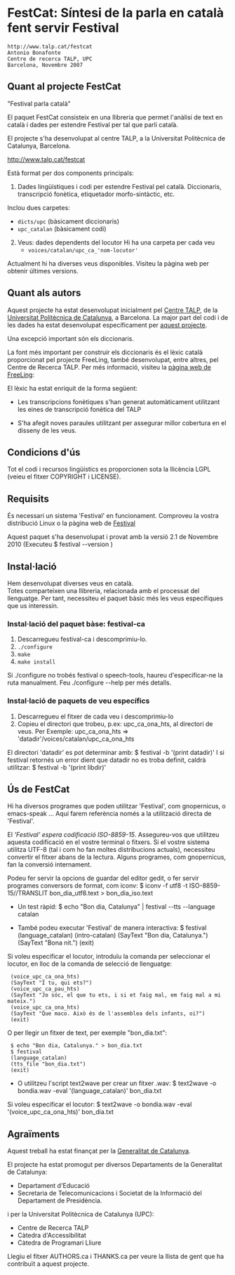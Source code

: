 # FestCat: Síntesi de la parla en català fent servir Festival

    http://www.talp.cat/festcat
    Antonio Bonafonte
    Centre de recerca TALP, UPC
    Barcelona, Novembre 2007


## Quant al projecte FestCat
 
"Festival parla català"

El paquet FestCat consisteix en una llibreria que permet l'anàlisi de text
en català  i dades per estendre Festival per tal que parli català. 

El projecte s'ha desenvolupat al centre TALP, a la Universitat
Politècnica de Catalunya, Barcelona.

http://www.talp.cat/festcat

Està format per dos components principals:

1. Dades lingüístiques i codi per estendre Festival pel català.
   Diccionaris, transcripció fonètica, etiquetador morfo-sintàctic, etc.

  Inclou dues carpetes:
   -  `dicts/upc` (bàsicament diccionaris)
   - `upc_catalan` (bàsicament codi)

2. Veus: dades dependents del locutor 
  Hi ha una carpeta per cada veu
   - `voices/catalan/upc_ca_'nom-locutor'`

Actualment hi ha diverses veus disponibles.
Visiteu la pàgina web per obtenir últimes versions. 

## Quant als autors

Aquest projecte ha estat desenvolupat inicialment pel [Centre TALP](http://www.talp.cat),
de la [Universitat Politècnica de Catalunya](http://www.upc.edu), a Barcelona.
La major part del codi i de les dades ha estat desenvolupat 
específicament per [aquest projecte](http://www.talp.cat/festcat).

Una excepció important són els diccionaris.

La font més important per construir els diccionaris és el lèxic català
proporcionat pel projecte FreeLing, també desenvolupat, entre altres,
pel Centre de Recerca TALP. Per més informació, visiteu la [pàgina web
de FreeLing](http://nlp.lsi.upc.edu/freeling/):

El lèxic ha estat enriquit de la forma següent:
 - Les transcripcions fonètiques s'han generat automàticament utilitzant
   les eines de transcripció fonètica del TALP

 - S'ha afegit noves paraules utilitzant per assegurar millor cobertura en 
   el disseny de les veus.  


## Condicions d'ús
Tot el codi i recursos lingüístics es proporcionen sota la llicència
LGPL (veieu el fitxer COPYRIGHT i LICENSE).

## Requisits
És necessari un sistema 'Festival' en funcionament.
Comproveu la vostra distribució Linux o la pàgina web de 
[Festival](http://www.cstr.ed.ac.uk/projects/festival/)

Aquest paquet s'ha desenvolupat i provat amb la versió 2.1 
de Novembre 2010
(Executeu $ festival --version )

## Instal·lació
Hem desenvolupat diverses veus en català.                               
Totes comparteixen una llibreria, relacionada amb el processat del llenguatge.
Per tant, necessiteu el paquet bàsic més les veus específiques
que us interessin.

### Instal·lació del paquet bàse: festival-ca

1. Descarregueu festival-ca i descomprimiu-lo.
2. `./configure`
3. `make`
4. `make install`

Si ./configure no trobés festival o speech-tools, haureu d'especificar-ne la ruta
manualment. Feu ./configure --help per més detalls.

### Instal·lació de paquets de veu específics
1. Descarregueu el fitxer de cada veu i descomprimiu-lo
2. Copieu el directori que trobeu, p.ex: upc_ca_ona_hts, al directori de 
   veus. Per Exemple:
      upc_ca_ona_hts => 'datadir'/voices/catalan/upc_ca_ona_hts
   
El directori 'datadir' es pot determinar amb:
    $ festival -b '(print datadir)'
I si festival retornés un error dient que datadir no es troba
definit, caldrà utilitzar:
    $ festival -b '(print libdir)'

## Ús de FestCat

Hi ha diversos programes que poden utilitzar 'Festival', com 
gnopernicus, o emacs-speak ... Aquí farem referència només a la 
utilització directa de 'Festival'. 

El *'Festival' espera  codificació ISO-8859-15*. Assegureu-vos que utilitzeu                    
aquesta codificació en el vostre terminal o fitxers. Si el vostre sistema                          
utilitza UTF-8 (tal i com ho fan moltes distribucions actuals), necessiteu
convertir el fitxer abans de la lectura. Alguns programes, com gnopernicus, 
fan la conversió internament.

Podeu fer servir la opcions de guardar del editor gedit, o fer servir
programes conversors de format, com iconv:
    $ iconv -f utf8 -t ISO-8859-15//TRANSLIT bon_dia_utf8.text > bon_dia_iso.text

 * Un test ràpid:
     $ echo "Bon dia, Catalunya" | festival --tts --language catalan

 * També podeu executar 'Festival' de manera interactiva:
     $ festival
     (language_catalan)
     (intro-catalan)
     (SayText "Bon dia, Catalunya.")
     (SayText "Bona nit.")
     (exit)

Si voleu especificar el locutor, introduïu la comanda per seleccionar
el locutor, en lloc de la comanda de selecció de llenguatge:

     (voice_upc_ca_ona_hts)
     (SayText "I tu, qui ets?")
     (voice_upc_ca_pau_hts)
     (SayText "Jo sóc, el que tu ets, i si et faig mal, em faig mal a mi mateix.")
     (voice_upc_ca_ona_hts)
     (SayText "Que maco. Això és de l'assemblea dels infants, oi?")
     (exit)

O per llegir un fitxer de text, per exemple "bon_dia.txt": 

     $ echo "Bon dia, Catalunya." > bon_dia.txt
     $ festival
     (language_catalan)
     (tts_file "bon_dia.txt")
     (exit)

 * O utilitzeu l'script text2wave per crear un fitxer .wav:
     $ text2wave -o bondia.wav   -eval '(language_catalan)' bon_dia.txt 

Si voleu especificar el locutor:
     $ text2wave -o bondia.wav   -eval '(voice_upc_ca_ona_hts)' bon_dia.txt 


## Agraïments
Aquest treball ha estat finançat per la [Generalitat de Catalunya](http://www.gencat.cat).

El projecte ha estat promogut per diversos Departaments de la Generalitat 
de Catalunya:   
  - Departament d'Educació
  - Secretaria de Telecomunicacions i Societat de la Informació 
    del Departament de Presidència. 

i per la Universitat Politècnica de Catalunya (UPC):
  - Centre de Recerca TALP
  - Càtedra d'Accessibilitat
  - Càtedra de Programari Lliure


Llegiu el fitxer AUTHORS.ca i THANKS.ca per veure la llista de gent que ha contribuït a 
aquest projecte.

